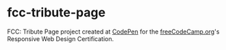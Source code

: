 # fcc-tribute-page
FCC: Tribute Page project created at [CodePen](https://codepen.io/dpsmkr/pen/PoZrWjd) for the [freeCodeCamp.org](https://freecodecamp.org)'s Responsive Web Design Certification.
